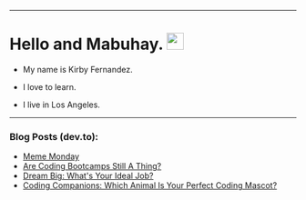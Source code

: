 
<img src="https://komarev.com/ghpvc/?username=kirbygit&style=flat-square&color=blue" alt=""/>

---
<h1>
  Hello and Mabuhay.
  <img src="https://media.giphy.com/media/hvRJCLFzcasrR4ia7z/giphy.gif" width="30px"/>
</h1>

- My name is Kirby Fernandez.

- I love to learn.

- I live in Los Angeles.

---

### Blog Posts (dev.to):
<!-- BLOG-POST-LIST:START -->
- [Meme Monday](https://dev.to/ben/meme-monday-34ka)
- [Are Coding Bootcamps Still A Thing?](https://dev.to/codenewbieteam/are-coding-bootcamps-still-a-thing-1jde)
- [Dream Big: What&#39;s Your Ideal Job?](https://dev.to/codenewbieteam/dream-big-whats-your-ideal-job-20km)
- [Coding Companions: Which Animal Is Your Perfect Coding Mascot?](https://dev.to/codenewbieteam/coding-companions-which-animal-is-your-perfect-coding-mascot-17ib)
<!-- BLOG-POST-LIST:END -->
